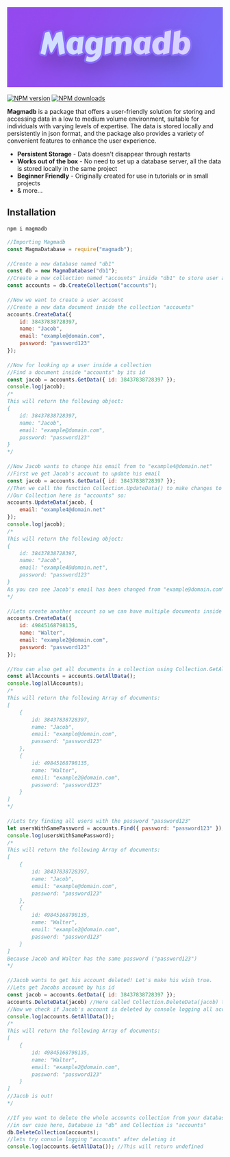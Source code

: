<img src="/banner.png">
<p>
    <a href="https://www.npmjs.com/package/discord-rc"><img src="https://img.shields.io/npm/v/magmadb.svg?maxAge=3600" alt="NPM version" /></a>
    <a href="https://www.npmjs.com/package/discord-rc"><img src="https://img.shields.io/npm/dt/magmadb.svg?maxAge=3600" alt="NPM downloads" /></a>
</p>

**Magmadb** is a package that offers a user-friendly solution for storing and accessing data in a low to medium volume environment, suitable for individuals with varying levels of expertise. The data is stored locally and persistently in json format, and the package also provides a variety of convenient features to enhance the user experience.

- **Persistent Storage** - Data doesn't disappear through restarts
- **Works out of the box** - No need to set up a database server, all the data is stored locally in the same project
- **Beginner Friendly** - Originally created for use in tutorials or in small projects
- & more...

## Installation
```bash
npm i magmadb
```

```js
//Importing Magmadb
const MagmaDatabase = require("magmadb");

//Create a new database named "db1"
const db = new MagmaDatabase("db1");
//Create a new collection named "accounts" inside "db1" to store user account data 
const accounts = db.CreateCollection("accounts");

//Now we want to create a user account
//Create a new data document inside the collection "accounts"
accounts.CreateData({
    id: 38437838728397,
    name: "Jacob",
    email: "example@domain.com",
    password: "password123"
});

//Now for looking up a user inside a collection
//Find a document inside "accounts" by its id
const jacob = accounts.GetData({ id: 38437838728397 });
console.log(jacob);
/*
This will return the following object:
{
    id: 38437838728397,
    name: "Jacob",
    email: "example@domain.com",
    password: "password123"
}
*/

//Now Jacob wants to change his email from to "example4@domain.net"
//First we get Jacob's account to update his email
const jacob = accounts.GetData({ id: 38437838728397 });
//Then we call the function Collection.UpdateData() to make changes to Jacob's account
//Our Collection here is "accounts" so:
accounts.UpdateData(jacob, {
    email: "example4@domain.net"
});
console.log(jacob);
/*
This will return the following object:
{
    id: 38437838728397,
    name: "Jacob",
    email: "example4@domain.net",
    password: "password123"
}
As you can see Jacob's email has been changed from "example@domain.com" to "example4@domain.net"
*/

//Lets create another account so we can have multiple documents inside our collection
accounts.CreateData({
    id: 49845168798135,
    name: "Walter",
    email: "example2@domain.com",
    password: "password123"
});

//You can also get all documents in a collection using Collection.GetAllData();
const allAccounts = accounts.GetAllData();
console.log(allAccounts);
/*
This will return the following Array of documents:
[
    {
        id: 38437838728397,
        name: "Jacob",
        email: "example@domain.com",
        password: "password123"
    },
    {
        id: 49845168798135,
        name: "Walter",
        email: "example2@domain.com",
        password: "password123"
    }
]
*/

//Lets try finding all users with the password "password123"
let usersWithSamePassword = accounts.Find({ password: "password123" });
console.log(usersWithSamePassword);
/*
This will return the following Array of documents:
[
    {
        id: 38437838728397,
        name: "Jacob",
        email: "example@domain.com",
        password: "password123"
    },
    {
        id: 49845168798135,
        name: "Walter",
        email: "example2@domain.com",
        password: "password123"
    }
]
Because Jacob and Walter has the same password ("password123")
*/

//Jacob wants to get his account deleted! Let's make his wish true.
//Lets get Jacobs account by his id
const jacob = accounts.GetData({ id: 38437838728397 });
accounts.DeleteData(jacob) //Here called Collection.DeleteData(jacob) to delete Jacob's account from the database.
//Now we check if Jacob's account is deleted by console logging all accounts
console.log(accounts.GetAllData());
/*
This will return the following Array of documents:
[
    {
        id: 49845168798135,
        name: "Walter",
        email: "example2@domain.com",
        password: "password123"
    }
]
//Jacob is out!
*/

//If you want to delete the whole accounts collection from your database use Database.DeleteCollection(collection)
//in our case here, Database is "db" and Collection is "accounts"
db.DeleteCollection(accounts);
//lets try console logging "accounts" after deleting it
console.log(accounts.GetAllData()); //This will return undefined
```